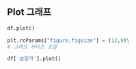 ## Plot 그래프

```python
df.plot()

plt.rcParams["figure.figsize"] = (12,9)\
# 그래프 사이즈 조절

df['분양가'].plot()


```

